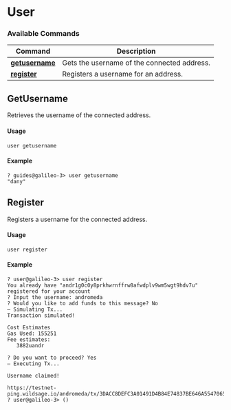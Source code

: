 # User

### Available Commands <a href="#available-commands" id="available-commands"></a>

| Command                                | Description                                 |
| -------------------------------------- | ------------------------------------------- |
| [**getusername**](user.md#getusername) | Gets the username of the connected address. |
| [**register**](user.md#register)       | Registers a username for an address.        |

## GetUsername

Retrieves the username of the connected address.

#### Usage

```
user getusername
```

#### Example

```
? guides@galileo-3> user getusername
"dany"
```

## Register

Registers a username for the connected address.

#### Usage

```
user register
```

#### Example

```
? user@galileo-3> user register 
You already have "andr1g0c0y8prkhwrnffrw8afwdplv9wm5wgt9hdv7u" registered for your account
? Input the username: andromeda
? Would you like to add funds to this message? No
– Simulating Tx...
Transaction simulated!

Cost Estimates
Gas Used: 155251
Fee estimates:
   3882uandr

? Do you want to proceed? Yes
– Executing Tx...

Username claimed!

https://testnet-ping.wildsage.io/andromeda/tx/3DACC8DEFC3A01491D4B84E74837BE646A5547065C030861509D9874E077039C
? user@galileo-3> () 
```
